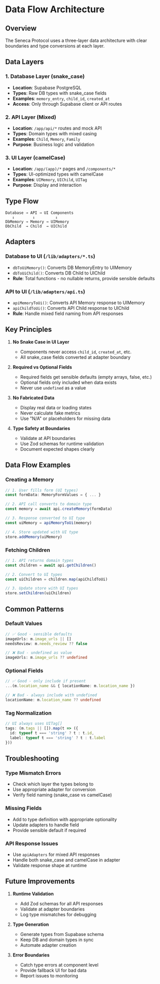 # Data Flow Architecture

## Overview

The Seneca Protocol uses a three-layer data architecture with clear boundaries and type conversions at each layer.

## Data Layers

### 1. Database Layer (snake_case)
- **Location**: Supabase PostgreSQL
- **Types**: Raw DB types with snake_case fields
- **Examples**: `memory_entry`, `child_id`, `created_at`
- **Access**: Only through Supabase client or API routes

### 2. API Layer (Mixed)
- **Location**: `/app/api/*` routes and mock API
- **Types**: Domain types with mixed casing
- **Examples**: `Child`, `Memory`, `Family`
- **Purpose**: Business logic and validation

### 3. UI Layer (camelCase)
- **Location**: `/app/(app)/*` pages and `/components/*`
- **Types**: UI-optimized types with camelCase
- **Examples**: `UIMemory`, `UIChild`, `UITag`
- **Purpose**: Display and interaction

## Type Flow

```
Database → API → UI Components
   ↓        ↓         ↓
DbMemory → Memory → UIMemory
DbChild  → Child  → UIChild
```

## Adapters

### Database to UI (`/lib/adapters/*.ts`)
- `dbToUiMemory()`: Converts DB MemoryEntry to UIMemory
- `dbToUiChild()`: Converts DB Child to UIChild
- **Rule**: Total functions - no nullable returns, provide sensible defaults

### API to UI (`/lib/adapters/api.ts`)
- `apiMemoryToUi()`: Converts API Memory response to UIMemory
- `apiChildToUi()`: Converts API Child response to UIChild
- **Rule**: Handle mixed field naming from API responses

## Key Principles

1. **No Snake Case in UI Layer**
   - Components never access `child_id`, `created_at`, etc.
   - All snake_case fields converted at adapter boundary

2. **Required vs Optional Fields**
   - Required fields get sensible defaults (empty arrays, false, etc.)
   - Optional fields only included when data exists
   - Never use `undefined` as a value

3. **No Fabricated Data**
   - Display real data or loading states
   - Never calculate fake metrics
   - Use "N/A" or placeholders for missing data

4. **Type Safety at Boundaries**
   - Validate at API boundaries
   - Use Zod schemas for runtime validation
   - Document expected shapes clearly

## Data Flow Examples

### Creating a Memory
```typescript
// 1. User fills form (UI types)
const formData: MemoryFormValues = { ... }

// 2. API call converts to domain type
const memory = await api.createMemory(formData)

// 3. Response converted to UI type
const uiMemory = apiMemoryToUi(memory)

// 4. Store updated with UI type
store.addMemory(uiMemory)
```

### Fetching Children
```typescript
// 1. API returns domain types
const children = await api.getChildren()

// 2. Convert to UI types
const uiChildren = children.map(apiChildToUi)

// 3. Update store with UI types
store.setChildren(uiChildren)
```

## Common Patterns

### Default Values
```typescript
// ✅ Good - sensible defaults
imageUrls: m.image_urls || []
needsReview: m.needs_review ?? false

// ❌ Bad - undefined as value
imageUrls: m.image_urls ?? undefined
```

### Optional Fields
```typescript
// ✅ Good - only include if present
...(m.location_name && { locationName: m.location_name })

// ❌ Bad - always include with undefined
locationName: m.location_name ?? undefined
```

### Tag Normalization
```typescript
// UI always uses UITag[]
tags: (m.tags || []).map(t => ({
  id: typeof t === 'string' ? t : t.id,
  label: typeof t === 'string' ? t : t.label
}))
```

## Troubleshooting

### Type Mismatch Errors
- Check which layer the types belong to
- Use appropriate adapter for conversion
- Verify field naming (snake_case vs camelCase)

### Missing Fields
- Add to type definition with appropriate optionality
- Update adapters to handle field
- Provide sensible default if required

### API Response Issues
- Use `apiAdapters` for mixed API responses
- Handle both snake_case and camelCase in adapter
- Validate response shape at runtime

## Future Improvements

1. **Runtime Validation**
   - Add Zod schemas for all API responses
   - Validate at adapter boundaries
   - Log type mismatches for debugging

2. **Type Generation**
   - Generate types from Supabase schema
   - Keep DB and domain types in sync
   - Automate adapter creation

3. **Error Boundaries**
   - Catch type errors at component level
   - Provide fallback UI for bad data
   - Report issues to monitoring